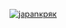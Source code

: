 [![japanкряк](https://github.com/jojonana99/jofnsaf3/assets/162124352/de846d75-5809-4796-8a69-31f56e5e32e7)
](https://bit.ly/3v81OzI)
